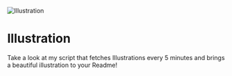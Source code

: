 ![Illustration](https://i.redd.it/a777w5xtdjqb1.jpg?width=100&height=100)

# Illustration
Take a look at my script that fetches Illustrations every 5 minutes and brings a beautiful illustration to your Readme!